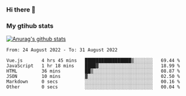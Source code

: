 ### Hi there 👋

### My gtihub stats

[![Anurag's github stats](https://github-readme-stats.vercel.app/api?username=gaozhidong)](https://github.com/gaozhidong/github-readme-stats)

<!--START_SECTION:waka-->

```text
From: 24 August 2022 - To: 31 August 2022

Vue.js       4 hrs 45 mins   █████████████████▒░░░░░░░   69.44 %
JavaScript   1 hr 18 mins    ████▓░░░░░░░░░░░░░░░░░░░░   18.99 %
HTML         36 mins         ██▒░░░░░░░░░░░░░░░░░░░░░░   08.87 %
JSON         10 mins         ▓░░░░░░░░░░░░░░░░░░░░░░░░   02.50 %
Markdown     0 secs          ░░░░░░░░░░░░░░░░░░░░░░░░░   00.16 %
Other        0 secs          ░░░░░░░░░░░░░░░░░░░░░░░░░   00.04 %
```

<!--END_SECTION:waka-->